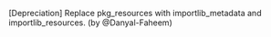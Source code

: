 [Depreciation] Replace pkg_resources with importlib_metadata and importlib_resources. (by @Danyal-Faheem)